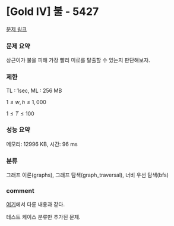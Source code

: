 
# [Gold IV] 불 - 5427

[문제 링크](https://www.acmicpc.net/problem/5427)

### 문제 요약

<p> 상근이가 불을 피해 가장 빨리 미로를 탈출할 수 있는지 판단해보자. </p>

### 제한

TL : 1sec, ML : 256 MB

$1 ≤ w, h ≤ 1,000$

$1 ≤ T ≤ 100$

### 성능 요약

메모리: 12996 KB, 시간: 96 ms

### 분류

그래프 이론(graphs), 그래프 탐색(graph_traversal), 너비 우선 탐색(bfs)

### comment

[여기](https://github.com/pill27211/Baekjoon/tree/main/Gold/Graphs/4179_%EB%B6%88!)에서 다룬 내용과 같다.

테스트 케이스 분류만 추가된 문제.
